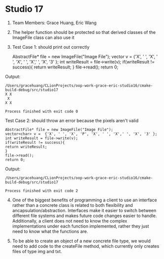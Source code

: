 # Studio 17
1. Team Members: Grace Huang, Eric Wang
2. The helper function should be protected so that derived classes of the ImageFile class can also use it
3. Test Case 1: should print out correctly


    AbstractFile* file = new ImageFile("Image File");
    vector<char> v =  {'X', ' ', 'X', ' ', 'X', ' ', 'X',' ', 'X', '3' };
    int writeResult = file->write(v);
    if(writeResult != success){
    return writeResult;
    }
    file->read();
    return 0;

Output:

    /Users/gracehuang/CLionProjects/oop-work-grace-eric-studio16/cmake-build-debug/src/studio17
    X X
     X
    X X
    
    Process finished with exit code 0

Test Case 2: should throw an error because the pixels aren't valid

    AbstractFile* file = new ImageFile("Image File");
    vector<char> v =  {'X', ' ', 'X', 'P', 'X', ' ', 'X',' ', 'X', '3' };
    int writeResult = file->write(v);
    if(writeResult != success){
    return writeResult;
    }
    file->read();
    return 0;

Output:

    /Users/gracehuang/CLionProjects/oop-work-grace-eric-studio16/cmake-build-debug/src/studio17
    
    Process finished with exit code 2

4. One of the biggest benefits of programming a client to use an interface rather than a concrete class
   is related to both flexibility and ancapsulation/abstraction. Interfaces make it easier to switch between
   different file systems and makes future code changes easier to handle. Additionally, a client does not need
   to know the complex implementations under each function implemented, rather they just need to know what the functions are.

5. To be able to create an object of a new concrete file type, we would need to add code to the createFile method,
   which currently only creates files of type img and txt.
